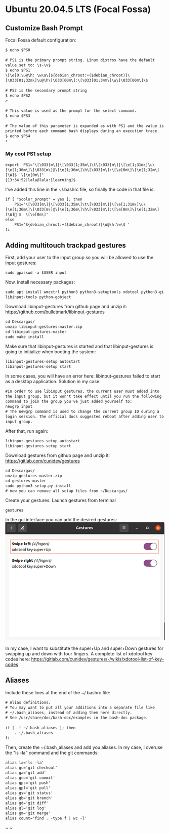 # Ubuntu 20.04.5 LTS (Focal Fossa)

## Customize Bash Prompt

Focal Fossa default configuration:
```
$ echo $PS0

# PS1 is the primary prompt string. Linux distros have the default value set to: \s-\v$
$ echo $PS1
\[\e]0;\u@\h: \w\a\]${debian_chroot:+($debian_chroot)}\[\033[01;32m\]\u@\h\[\033[00m\]:\[\033[01;34m\]\w\[\033[00m\]\$

# PS2 is the secondary prompt string
$ echo $PS2
>

# This value is used as the prompt for the select command.
$ echo $PS3

# The value of this parameter is expanded as with PS1 and the value is printed before each command bash displays during an execution trace.
$ echo $PS4
+
```

### My cool PS1 setup

```
export  PS1="\[\033[m\]|\[\033[1;35m\]\t\[\033[m\]|\[\e[1;31m\]\u\[\e[1;36m\]\[\033[m\]@\[\e[1;36m\]\h\[\033[m\]:\[\e[0m\]\[\e[1;32m\][\W]$  \[\e[0m\]"
|13:34:52|lala@lala:[learning]$ 
```
I've added this line in the ~/.bashrc file, so finally the code in that file is:
```
if [ "$color_prompt" = yes ]; then
    PS1='\[\033[m\]|\[\033[1;35m\]\t\[\033[m\]|\[\e[1;31m\]\u\[\e[1;36m\]\[\033[m\]@\[\e[1;36m\]\h\[\033[m\]:\[\e[0m\]\[\e[1;32m\][\W]👾 $  \[\e[0m\]'
else
    PS1='${debian_chroot:+($debian_chroot)}\u@\h:\w\$ '
fi
```


## Adding multitouch trackpad gestures

First, add your user to the input group so you will be allowed to use the input gestures:
```
sudo gpasswd -a $USER input
```

Now, install necessary packages: 
```
sudo apt install wmcctrl python3 python3-setuptools xdotool python3-gi libinput-tools python-gobject
```

Download libinput-gestures from github page and unzip it: https://github.com/bulletmark/libinput-gestures
```
cd Descargas/
unzip libinput-gestures-master.zip
cd libinput-gestures-master
sudo make install
```

Make sure that libinput-gestures is started and that libinput-gestures is going to initialize when booting the system:
```
libinput-gestures-setup autostart
libinput-gestures-setup start
```

In some cases, you will have an error here: libinput-gestures failed to start as a desktop application. Solution in my case:
```
#In order to use libinput gestures, the current user must added into the input group, but it won't take effect until you run the following command to join the group you've just added yourself to:
newgrp input
# The newgrp command is used to change the current group ID during a login session. The official docs suggested reboot after adding user to input group.
```

After that, run again:
```
libinput-gestures-setup autostart
libinput-gestures-setup start
```

Download gestures from github page and unzip it: https://gitlab.com/cunidev/gestures

```
cd Descargas/
unzip gestures-master.zip
cd gestures-master
sudo python3 setup.py install
# now you can remove all setup files from ~/Descargas/
```

Create your gestures. Launch gestures from terminal
```
gestures
```

In the gui interface you can add the desired gestures:
![Gesture interface](resources/screenshot.png)

In my case, I want to substitute the super+Up and super+Down gestures for swipping up and down with four fingers. A complete list of xdotool key codes here: https://gitlab.com/cunidev/gestures/-/wikis/xdotool-list-of-key-codes


## Aliases

Include these lines at the end of the ~/.bashrc file:
```
# Alias definitions.
# You may want to put all your additions into a separate file like
# ~/.bash_aliases, instead of adding them here directly.
# See /usr/share/doc/bash-doc/examples in the bash-doc package.

if [ -f ~/.bash_aliases ]; then
    . ~/.bash_aliases
fi
```
Then, create the ~/.bash_aliases and add you aliases. In my case, I overuse the "ls -la" command and the git commands:
```
alias la='ls -la'
alias gc='git checkout'
alias ga='git add'
alias gco='git commit'
alias gps='git push'
alias gpl='git pull'
alias gs='git status'
alias gb='git branch'
alias gd='git diff'
alias gl='git log'
alias gm='git merge'
alias count='find . -type f | wc -l'
```
~
~




